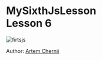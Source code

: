 <h1><strong>MySixthJsLesson</strong> <br>Lesson 6</h1>

<p>
	<img src="https://pp.userapi.com/c837629/v837629008/3b890/jYgGpTkpXBA.jpg" alt="firtsjs">
</p>

<p>Author: <a href="https://vk.com/id180091008" target="_blank">Artem Chernii</a></p>
